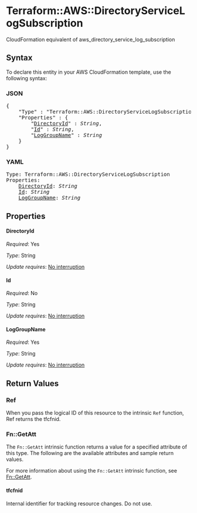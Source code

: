 # Terraform::AWS::DirectoryServiceLogSubscription

CloudFormation equivalent of aws_directory_service_log_subscription

## Syntax

To declare this entity in your AWS CloudFormation template, use the following syntax:

### JSON

<pre>
{
    "Type" : "Terraform::AWS::DirectoryServiceLogSubscription",
    "Properties" : {
        "<a href="#directoryid" title="DirectoryId">DirectoryId</a>" : <i>String</i>,
        "<a href="#id" title="Id">Id</a>" : <i>String</i>,
        "<a href="#loggroupname" title="LogGroupName">LogGroupName</a>" : <i>String</i>
    }
}
</pre>

### YAML

<pre>
Type: Terraform::AWS::DirectoryServiceLogSubscription
Properties:
    <a href="#directoryid" title="DirectoryId">DirectoryId</a>: <i>String</i>
    <a href="#id" title="Id">Id</a>: <i>String</i>
    <a href="#loggroupname" title="LogGroupName">LogGroupName</a>: <i>String</i>
</pre>

## Properties

#### DirectoryId

_Required_: Yes

_Type_: String

_Update requires_: [No interruption](https://docs.aws.amazon.com/AWSCloudFormation/latest/UserGuide/using-cfn-updating-stacks-update-behaviors.html#update-no-interrupt)

#### Id

_Required_: No

_Type_: String

_Update requires_: [No interruption](https://docs.aws.amazon.com/AWSCloudFormation/latest/UserGuide/using-cfn-updating-stacks-update-behaviors.html#update-no-interrupt)

#### LogGroupName

_Required_: Yes

_Type_: String

_Update requires_: [No interruption](https://docs.aws.amazon.com/AWSCloudFormation/latest/UserGuide/using-cfn-updating-stacks-update-behaviors.html#update-no-interrupt)

## Return Values

### Ref

When you pass the logical ID of this resource to the intrinsic `Ref` function, Ref returns the tfcfnid.

### Fn::GetAtt

The `Fn::GetAtt` intrinsic function returns a value for a specified attribute of this type. The following are the available attributes and sample return values.

For more information about using the `Fn::GetAtt` intrinsic function, see [Fn::GetAtt](https://docs.aws.amazon.com/AWSCloudFormation/latest/UserGuide/intrinsic-function-reference-getatt.html).

#### tfcfnid

Internal identifier for tracking resource changes. Do not use.

